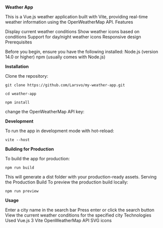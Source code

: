 **Weather App**

This is a Vue.js weather application built with Vite, providing real-time weather information using the OpenWeatherMap API.
Features

Display current weather conditions
Show weather icons based on conditions
Support for day/night weather icons
Responsive design
Prerequisites

Before you begin, ensure you have the following installed:
Node.js (version 14.0 or higher)
npm (usually comes with Node.js)

**Installation**

Clone the repository:

`git clone https://github.com/Larsvo/my-weather-app.git`

`cd weather-app`

`npm install`

change the OpenWeatherMap API key:

**Development**

To run the app in development mode with hot-reload:

`vite --host`

**Building for Production**

To build the app for production:

`npm run build` 

This will generate a dist folder with your production-ready assets.
Serving the Production Build
To preview the production build locally:

`npm run preview`

**Usage**

Enter a city name in the search bar
Press enter or click the search button
View the current weather conditions for the specified city
Technologies Used
Vue.js 3
Vite
OpenWeatherMap API
SVG icons
